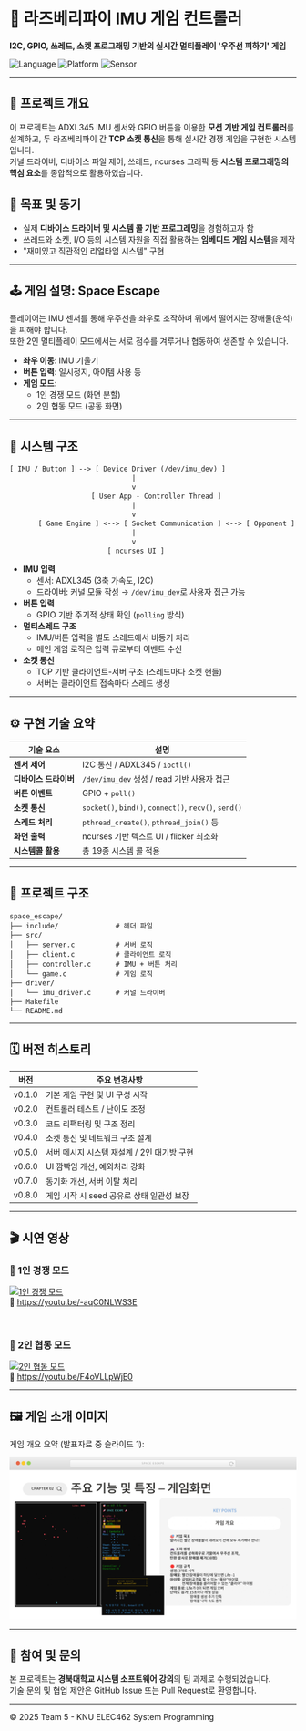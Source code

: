 
# 🚀 라즈베리파이 IMU 게임 컨트롤러  
**I2C, GPIO, 쓰레드, 소켓 프로그래밍 기반의 실시간 멀티플레이 '우주선 피하기' 게임**

![Language](https://img.shields.io/badge/C-100%25-blue.svg)
![Platform](https://img.shields.io/badge/Platform-Raspberry%20Pi%203-green.svg)
![Sensor](https://img.shields.io/badge/Sensor-ADXL345-ff69b4.svg)

---

## 📌 프로젝트 개요

이 프로젝트는 ADXL345 IMU 센서와 GPIO 버튼을 이용한 **모션 기반 게임 컨트롤러**를 설계하고, 두 라즈베리파이 간 **TCP 소켓 통신**을 통해 실시간 경쟁 게임을 구현한 시스템입니다.  
커널 드라이버, 디바이스 파일 제어, 쓰레드, ncurses 그래픽 등 **시스템 프로그래밍의 핵심 요소**를 종합적으로 활용하였습니다.

## 🎯 목표 및 동기

- 실제 **디바이스 드라이버 및 시스템 콜 기반 프로그래밍**을 경험하고자 함
- 쓰레드와 소켓, I/O 등의 시스템 자원을 직접 활용하는 **임베디드 게임 시스템**을 제작
- "재미있고 직관적인 리얼타임 시스템" 구현

---

## 🕹️ 게임 설명: Space Escape

플레이어는 IMU 센서를 통해 우주선을 좌우로 조작하며 위에서 떨어지는 장애물(운석)을 피해야 합니다.  
또한 2인 멀티플레이 모드에서는 서로 점수를 겨루거나 협동하여 생존할 수 있습니다.

- **좌우 이동**: IMU 기울기
- **버튼 입력**: 일시정지, 아이템 사용 등  
- **게임 모드**:
  - 1인 경쟁 모드 (화면 분할)
  - 2인 협동 모드 (공동 화면)

---

## 🧩 시스템 구조

```plaintext
[ IMU / Button ] --> [ Device Driver (/dev/imu_dev) ]
                              |
                              v
                    [ User App - Controller Thread ]
                              |
                              v
       [ Game Engine ] <--> [ Socket Communication ] <--> [ Opponent ]
                              |
                              v
                        [ ncurses UI ]
```

- **IMU 입력**
  - 센서: ADXL345 (3축 가속도, I2C)
  - 드라이버: 커널 모듈 작성 → `/dev/imu_dev`로 사용자 접근 가능
- **버튼 입력**
  - GPIO 기반 주기적 상태 확인 (`polling` 방식)
- **멀티스레드 구조**
  - IMU/버튼 입력을 별도 스레드에서 비동기 처리
  - 메인 게임 로직은 입력 큐로부터 이벤트 수신
- **소켓 통신**
  - TCP 기반 클라이언트-서버 구조 (스레드마다 소켓 핸들)
  - 서버는 클라이언트 접속마다 스레드 생성

---

## ⚙️ 구현 기술 요약

| 기술 요소         | 설명 |
|------------------|------|
| **센서 제어**       | I2C 통신 / ADXL345 / `ioctl()` |
| **디바이스 드라이버** | `/dev/imu_dev` 생성 / read 기반 사용자 접근 |
| **버튼 이벤트**     | GPIO + `poll()` |
| **소켓 통신**       | `socket()`, `bind()`, `connect()`, `recv()`, `send()` |
| **스레드 처리**     | `pthread_create()`, `pthread_join()` 등 |
| **화면 출력**       | ncurses 기반 텍스트 UI / flicker 최소화 |
| **시스템콜 활용**   | 총 19종 시스템 콜 적용 |

---

## 📂 프로젝트 구조

```
space_escape/
├── include/              # 헤더 파일
├── src/
│   ├── server.c          # 서버 로직
│   ├── client.c          # 클라이언트 로직
│   ├── controller.c      # IMU + 버튼 처리
│   └── game.c            # 게임 로직
├── driver/
│   └── imu_driver.c      # 커널 드라이버
├── Makefile
└── README.md
```

---

## 🗓️ 버전 히스토리

| 버전 | 주요 변경사항 |
|------|----------------|
| v0.1.0 | 기본 게임 구현 및 UI 구성 시작 |
| v0.2.0 | 컨트롤러 테스트 / 난이도 조정 |
| v0.3.0 | 코드 리팩터링 및 구조 정리 |
| v0.4.0 | 소켓 통신 및 네트워크 구조 설계 |
| v0.5.0 | 서버 메시지 시스템 재설계 / 2인 대기방 구현 |
| v0.6.0 | UI 깜빡임 개선, 예외처리 강화 |
| v0.7.0 | 동기화 개선, 서버 이탈 처리 |
| v0.8.0 | 게임 시작 시 seed 공유로 상태 일관성 보장 |

---

## 🎬 시연 영상

### 🔹 1인 경쟁 모드  
[![1인 경쟁 모드](https://img.youtube.com/vi/-aqC0NLWS3E/0.jpg)](https://youtu.be/-aqC0NLWS3E)  
🔗 https://youtu.be/-aqC0NLWS3E

&nbsp;

### 🔹 2인 협동 모드  
[![2인 협동 모드](https://img.youtube.com/vi/F4oVLLpWjE0/0.jpg)](https://youtu.be/F4oVLLpWjE0)  
🔗 https://youtu.be/F4oVLLpWjE0


---

## 🖼️ 게임 소개 이미지

게임 개요 요약 (발표자료 중 슬라이드 1):

![게임 소개 슬라이드](./presentation_note/page-0010.jpg)


---

## 🙌 참여 및 문의

본 프로젝트는 **경북대학교 시스템 소프트웨어 강의**의 팀 과제로 수행되었습니다.  
기술 문의 및 협업 제안은 GitHub Issue 또는 Pull Request로 환영합니다.

---

© 2025 Team 5 - KNU ELEC462 System Programming
